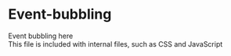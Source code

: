 # Event-bubbling
Event bubbling here
<br>
This file is included with internal files, such as CSS and JavaScript
